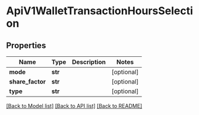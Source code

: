 # ApiV1WalletTransactionHoursSelection

## Properties
Name | Type | Description | Notes
------------ | ------------- | ------------- | -------------
**mode** | **str** |  | [optional] 
**share_factor** | **str** |  | [optional] 
**type** | **str** |  | [optional] 

[[Back to Model list]](../README.md#documentation-for-models) [[Back to API list]](../README.md#documentation-for-api-endpoints) [[Back to README]](../README.md)


